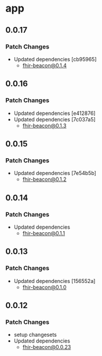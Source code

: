 # app

## 0.0.17

### Patch Changes

- Updated dependencies [cb95965]
    - fhir-beacon@0.1.4

## 0.0.16

### Patch Changes

- Updated dependencies [e412876]
- Updated dependencies [7c037a5]
    - fhir-beacon@0.1.3

## 0.0.15

### Patch Changes

- Updated dependencies [7e54b5b]
    - fhir-beacon@0.1.2

## 0.0.14

### Patch Changes

- Updated dependencies
  - fhir-beacon@0.1.1

## 0.0.13

### Patch Changes

- Updated dependencies [156552a]
  - fhir-beacon@0.1.0

## 0.0.12

### Patch Changes

- setup changesets
- Updated dependencies
  - fhir-beacon@0.0.23

